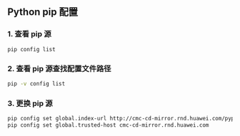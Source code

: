 ## Python pip 配置

### 1. 查看 pip 源
```shell
pip config list
```

### 2. 查看 pip 源查找配置文件路径
```bash
pip -v config list
```

### 3. 更换 pip 源
```bash
pip config set global.index-url http://cmc-cd-mirror.rnd.huawei.com/pypi/simple
pip config set global.trusted-host cmc-cd-mirror.rnd.huawei.com
```